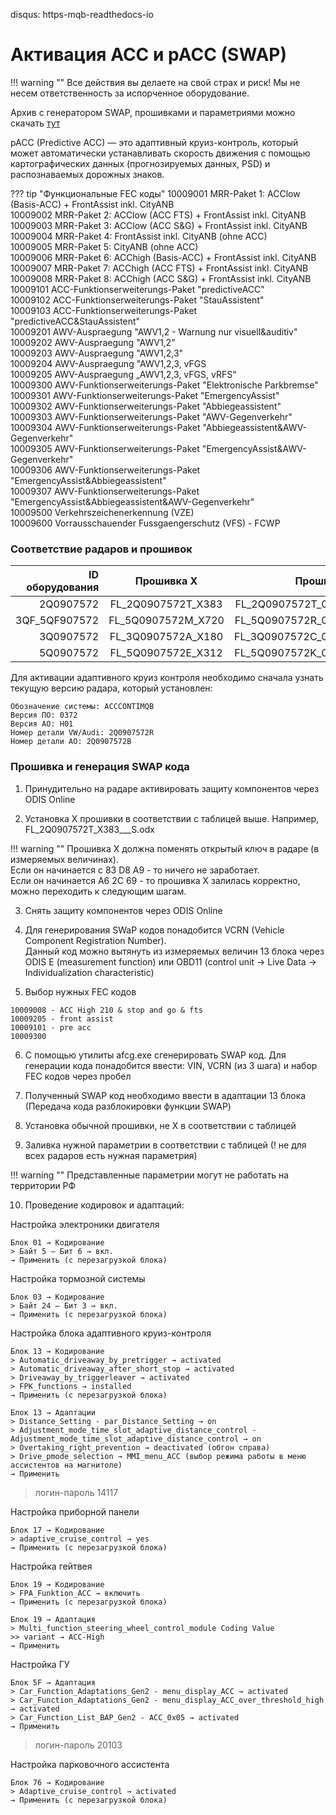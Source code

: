 disqus: https-mqb-readthedocs-io
# Активация ACC и pACC (SWAP)

!!! warning ""
    Все действия вы делаете на свой страх и риск! Мы не несем ответственность за испорченное оборудование.
  
Архив с генератором SWAP, прошивками и параметриями можно скачать [тут](../firmwares/accGenerator.zip)  

pACC (Predictive ACC) — это адаптивный круиз-контроль, который может автоматически устанавливать скорость движения с помощью картографических данных (прогнозируемых данных, PSD) и распознаваемых дорожных знаков.  

??? tip "Функциональные FEC коды"
    10009001	MRR-Paket 1: ACClow (Basis-ACC) + FrontAssist inkl. CityANB  
    10009002	MRR-Paket 2: ACClow (ACC FTS) + FrontAssist inkl. CityANB   
    10009003	MRR-Paket 3: ACClow (ACC S&G) + FrontAssist inkl. CityANB   
    10009004	MRR-Paket 4: FrontAssist inkl. CityANB (ohne ACC)   
    10009005	MRR-Paket 5: CityANB (ohne ACC)   
    10009006	MRR-Paket 6: ACChigh (Basis-ACC) + FrontAssist inkl. CityANB   
    10009007	MRR-Paket 7: ACChigh (ACC FTS) + FrontAssist inkl. CityANB    
    10009008	MRR-Paket 8: ACChigh (ACC S&G) + FrontAssist inkl. CityANB   
    10009101	ACC-Funktionserweiterungs-Paket "predictiveACC"   
    10009102	ACC-Funktionserweiterungs-Paket "StauAssistent"   
    10009103	ACC-Funktionserweiterungs-Paket "predictiveACC&StauAssistent"   
    10009201	AWV-Auspraegung "AWV1,2 - Warnung nur visuell&auditiv"   
    10009202	AWV-Auspraegung "AWV1,2"   
    10009203	AWV-Auspraegung "AWV1,2,3"   
    10009204	AWV-Auspraegung "AWV1,2,3, vFGS   
    10009205	AWV-Auspraegung „AWV1,2,3, vFGS, vRFS“  
    10009300	AWV-Funktionserweiterungs-Paket "Elektronische Parkbremse"  
    10009301	AWV-Funktionserweiterungs-Paket "EmergencyAssist"   
    10009302	AWV-Funktionserweiterungs-Paket "Abbiegeassistent"   
    10009303	AWV-Funktionserweiterungs-Paket "AWV-Gegenverkehr"   
    10009304	AWV-Funktionserweiterungs-Paket "Abbiegeassistent&AWV-Gegenverkehr"   
    10009305	AWV-Funktionserweiterungs-Paket "EmergencyAssist&AWV-Gegenverkehr"   
    10009306	AWV-Funktionserweiterungs-Paket "EmergencyAssist&Abbiegeassistent"   
    10009307	AWV-Funktionserweiterungs-Paket "EmergencyAssist&Abbiegeassistent&AWV-Gegenverkehr"   
    10009500	Verkehrszeichenerkennung (VZE)  
    10009600	Vorrausschauender Fussgaengerschutz (VFS) - FCWP  

### Соответствие радаров и прошивок  

| ID оборудования | Прошивка X          | Прошивка            | Параметрия<br/>(ODIS XML)  |
| ---------------:|:-------------------:|--------------------:|:--------------------------:|
| 2Q0907572       | FL_2Q0907572T_X383  | FL_2Q0907572T_0383  | Временно отсутствует |
| 3QF_5QF907572   | FL_5Q0907572M_X720  | FL_5Q0907572R_0771  | 13_5Q0907572R_EU_RDW.xml                      |
| 3Q0907572       | FL_3Q0907572A_X180  | FL_3Q0907572C_0196  | DA_013_7200_3H0_V002_VW483A2RDW.xml           |
| 5Q0907572       | FL_5Q0907572E_X312  | FL_5Q0907572K_0402  | 13_5Q0907572K.xml                             |

Для активации адаптивного круиз контроля необходимо сначала узнать текущую версию радара, который установлен:  
```
Обозначение системы: ACCCONTIMQB  
Версия ПО: 0372  
Версия АО: H01  
Номер детали VW/Audi: 2Q0907572R  
Номер детали АО: 2Q0907572B  
```

### Прошивка и генерация SWAP кода

1. Принудительно на радаре активировать защиту компонентов через ODIS Online  

2. Установка X прошивки в соответствии с таблицей выше. Например, FL_2Q0907572T_X383___S.odx

!!! warning ""
    Прошивка Х должна поменять открытый ключ в радаре (в измеряемых величинах).  
    Если он начинается с 83 D8 A9 - то ничего не заработает.  
    Если он начинается A6 2C 69 - то прошивка X залилась корректно, можно переходить к следующим шагам.  

3. Снять защиту компонентов через ODIS Online  

4. Для генерирования SWaP кодов понадобится VCRN (Vehicle Component Registration Number).  
Данный код можно вытянуть из измеряемых величин 13 блока через ODIS E (measurement function) или OBD11 (control unit -> Live Data -> Individualization characteristic)  
   
5. Выбор нужных FEC кодов  
```
10009008 - ACC High 210 & stop and go & fts  
10009205 - front assist  
10009101 - pre acc  
10009300
```

6. С помощью утилиты afcg.exe сгенерировать SWAP код. Для генерации кода понадобится ввести: VIN, VCRN (из 3 шага) и набор FEC кодов через пробел     

7. Полученный SWAP код необходимо ввести в адаптации 13 блока (Передача кода разблокировки функции SWAP)  
   
8. Установка обычной прошивки, не X в соответствии с таблицей   

9. Заливка нужной параметрии в соответствии с таблицей (! не для всех радаров есть нужная параметрия)  

!!! warning ""
    Представленные параметрии могут не работать на территории РФ  

10. Проведение кодировок и адаптаций:  

Настройка электроники двигателя
```
Блок 01 → Кодирование
> Байт 5 — Бит 6 → вкл. 
→ Применить (с перезагрузкой блока)
```
Настройка тормозной системы
```
Блок 03 → Кодирование
> Байт 24 — Бит 3 → вкл. 
→ Применить (с перезагрузкой блока)
```
Настройка блока адаптивного круиз-контроля
```
Блок 13 → Кодирование
> Automatic_driveaway_by_pretrigger → activated
> Automatic_driveaway_after_short_stop → activated
> Driveaway_by_triggerleaver → activated
> FPK_functions → installed
→ Применить (с перезагрузкой блока)
```
```
Блок 13 → Адаптации
> Distance_Setting - par_Distance_Setting → on
> Adjustment_mode_time_slot_adaptive_distance_control - Adjustment_mode_time_slot_adaptive_distance_control → on
> Overtaking_right_prevention → deactivated (обгон справа)
> Drive_pmode_selection → MMI_menu_ACC (выбор режима работы в меню ассистентов на магнитоле) 
→ Применить
```
> логин-пароль 14117 

Настройка приборной панели
```
Блок 17 → Кодирование
> adaptive_cruise_control → yes
→ Применить (с перезагрузкой блока)
```
Настройка гейтвея
```
Блок 19 → Кодирование
> FPA_Funktion_ACC → включить
→ Применить (с перезагрузкой блока)
```
```
Блок 19 → Адаптация
> Multi_function_steering_wheel_control_module Coding Value
>> variant → ACC-High
→ Применить
```
Настройка ГУ
```
Блок 5F → Адаптация
> Car_Function_Adaptations_Gen2 - menu_display_ACC → activated
> Car_Function_Adaptations_Gen2 - menu_display_ACC_over_threshold_high → activated
> Car_Function_List_BAP_Gen2 - ACC_0x05 → activated
→ Применить
```
> логин-пароль 20103

Настройка парковочного ассистента
```
Блок 76 → Кодирование
> Adaptive_cruise_control → activated
→ Применить (с перезагрузкой блока)
```